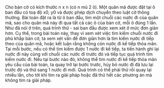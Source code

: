 Cho bàn cờ có kích thước n x n (có n mũ 2 ô). Một quân mã được đặt tại ô ban đầu có toạ độ x0, y0 và được phép dịch chuyển theo luật cờ thông thường. Bài toán đặt ra là từ ô ban đầu, tìm một chuỗi các nước đi của quân mã, sao cho quân mã này đi qua tất cả các ô của bàn cờ, mỗi ô đúng 1 lần. Như đã nói ở trên, quá trình thử - sai ban đầu được xem xét ở mức đơn giản hơn. Cụ thể, trong bài toán này, thay vì xem xét việc tìm kiếm chuỗi nước đi phủ khắp bàn cờ, ta xem xét vấn đề đơn giản hơn là tìm kiếm nước đi tiếp theo của quân mã, hoặc kết luận rằng không còn nước đi kế tiếp thỏa mãn. Tại mỗi bước, nếu có thể tìm kiếm được 1 nước đi kế tiếp, ta tiến hành ghi lại nước đi này cùng với chuỗi các nước đi trước đó và tiếp tục quá trình tìm kiếm nước đi. Nếu tại bước nào đó, không thể tìm nước đi kế tiếp thỏa mãn yêu cầu của bài toán, ta quay trở lại bước trước, hủy bỏ nước đi đã lưu lại trước đó và thử sang 1 nước đi mới. Quá trình có thể phải thử rồi quay lại nhiều lần, cho tới khi tìm ra giải pháp hoặc đã thử hết các phương án mà không tìm ra giải pháp.



